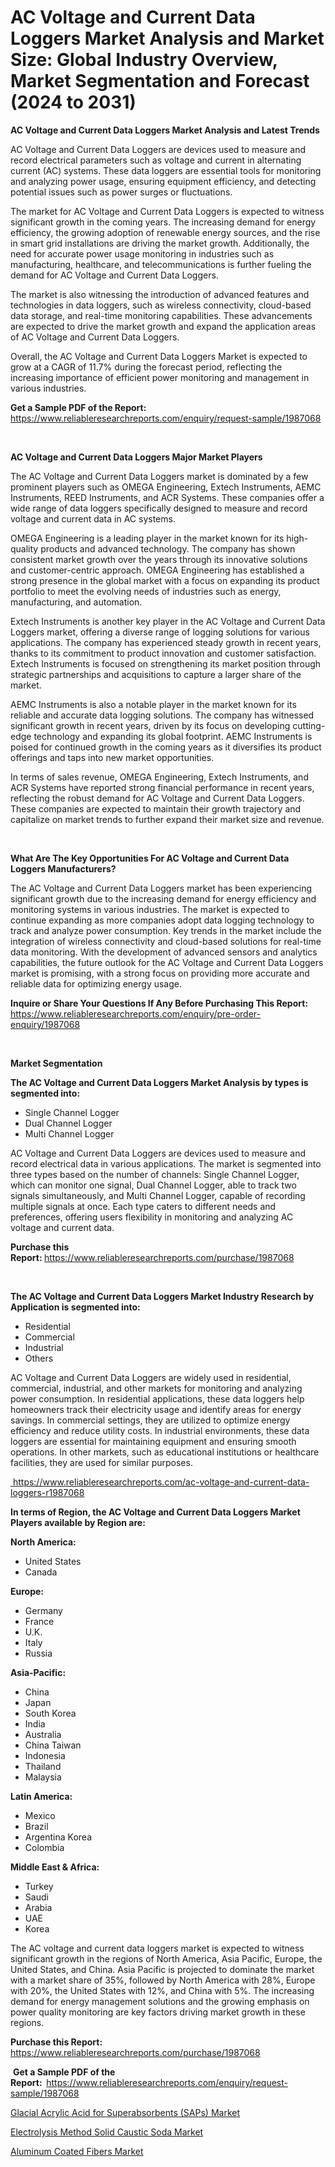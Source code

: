 <p><h1>AC Voltage and Current Data Loggers Market Analysis and Market Size: Global Industry Overview, Market Segmentation and Forecast (2024 to 2031)</h1></p><p><strong>AC Voltage and Current Data Loggers Market Analysis and Latest Trends</strong></p>
<p><p>AC Voltage and Current Data Loggers are devices used to measure and record electrical parameters such as voltage and current in alternating current (AC) systems. These data loggers are essential tools for monitoring and analyzing power usage, ensuring equipment efficiency, and detecting potential issues such as power surges or fluctuations.</p><p>The market for AC Voltage and Current Data Loggers is expected to witness significant growth in the coming years. The increasing demand for energy efficiency, the growing adoption of renewable energy sources, and the rise in smart grid installations are driving the market growth. Additionally, the need for accurate power usage monitoring in industries such as manufacturing, healthcare, and telecommunications is further fueling the demand for AC Voltage and Current Data Loggers.</p><p>The market is also witnessing the introduction of advanced features and technologies in data loggers, such as wireless connectivity, cloud-based data storage, and real-time monitoring capabilities. These advancements are expected to drive the market growth and expand the application areas of AC Voltage and Current Data Loggers.</p><p>Overall, the AC Voltage and Current Data Loggers Market is expected to grow at a CAGR of 11.7% during the forecast period, reflecting the increasing importance of efficient power monitoring and management in various industries.</p></p>
<p><strong>Get a Sample PDF of the Report:&nbsp;</strong> <a href="https://www.reliableresearchreports.com/enquiry/request-sample/1987068">https://www.reliableresearchreports.com/enquiry/request-sample/1987068</a></p>
<p>&nbsp;</p>
<p><strong>AC Voltage and Current Data Loggers Major Market Players</strong></p>
<p><p>The AC Voltage and Current Data Loggers market is dominated by a few prominent players such as OMEGA Engineering, Extech Instruments, AEMC Instruments, REED Instruments, and ACR Systems. These companies offer a wide range of data loggers specifically designed to measure and record voltage and current data in AC systems.</p><p>OMEGA Engineering is a leading player in the market known for its high-quality products and advanced technology. The company has shown consistent market growth over the years through its innovative solutions and customer-centric approach. OMEGA Engineering has established a strong presence in the global market with a focus on expanding its product portfolio to meet the evolving needs of industries such as energy, manufacturing, and automation.</p><p>Extech Instruments is another key player in the AC Voltage and Current Data Loggers market, offering a diverse range of logging solutions for various applications. The company has experienced steady growth in recent years, thanks to its commitment to product innovation and customer satisfaction. Extech Instruments is focused on strengthening its market position through strategic partnerships and acquisitions to capture a larger share of the market.</p><p>AEMC Instruments is also a notable player in the market known for its reliable and accurate data logging solutions. The company has witnessed significant growth in recent years, driven by its focus on developing cutting-edge technology and expanding its global footprint. AEMC Instruments is poised for continued growth in the coming years as it diversifies its product offerings and taps into new market opportunities.</p><p>In terms of sales revenue, OMEGA Engineering, Extech Instruments, and ACR Systems have reported strong financial performance in recent years, reflecting the robust demand for AC Voltage and Current Data Loggers. These companies are expected to maintain their growth trajectory and capitalize on market trends to further expand their market size and revenue.</p></p>
<p>&nbsp;</p>
<p><strong>What Are The Key Opportunities For AC Voltage and Current Data Loggers Manufacturers?</strong></p>
<p><p>The AC Voltage and Current Data Loggers market has been experiencing significant growth due to the increasing demand for energy efficiency and monitoring systems in various industries. The market is expected to continue expanding as more companies adopt data logging technology to track and analyze power consumption. Key trends in the market include the integration of wireless connectivity and cloud-based solutions for real-time data monitoring. With the development of advanced sensors and analytics capabilities, the future outlook for the AC Voltage and Current Data Loggers market is promising, with a strong focus on providing more accurate and reliable data for optimizing energy usage.</p></p>
<p><strong>Inquire or Share Your Questions If Any Before Purchasing This Report:</strong> <a href="https://www.reliableresearchreports.com/enquiry/pre-order-enquiry/1987068">https://www.reliableresearchreports.com/enquiry/pre-order-enquiry/1987068</a></p>
<p>&nbsp;</p>
<p><strong>Market Segmentation</strong></p>
<p><strong>The AC Voltage and Current Data Loggers Market Analysis by types is segmented into:</strong></p>
<p><ul><li>Single Channel Logger</li><li>Dual Channel Logger</li><li>Multi Channel Logger</li></ul></p>
<p><p>AC Voltage and Current Data Loggers are devices used to measure and record electrical data in various applications. The market is segmented into three types based on the number of channels: Single Channel Logger, which can monitor one signal, Dual Channel Logger, able to track two signals simultaneously, and Multi Channel Logger, capable of recording multiple signals at once. Each type caters to different needs and preferences, offering users flexibility in monitoring and analyzing AC voltage and current data.</p></p>
<p><strong>Purchase this Report:&nbsp;</strong><a href="https://www.reliableresearchreports.com/purchase/1987068">https://www.reliableresearchreports.com/purchase/1987068</a></p>
<p>&nbsp;</p>
<p><strong>The AC Voltage and Current Data Loggers Market Industry Research by Application is segmented into:</strong></p>
<p><ul><li>Residential</li><li>Commercial</li><li>Industrial</li><li>Others</li></ul></p>
<p><p>AC Voltage and Current Data Loggers are widely used in residential, commercial, industrial, and other markets for monitoring and analyzing power consumption. In residential applications, these data loggers help homeowners track their electricity usage and identify areas for energy savings. In commercial settings, they are utilized to optimize energy efficiency and reduce utility costs. In industrial environments, these data loggers are essential for maintaining equipment and ensuring smooth operations. In other markets, such as educational institutions or healthcare facilities, they are used for similar purposes.</p></p>
<p><a href="https://www.reliableresearchreports.com/ac-voltage-and-current-data-loggers-r1987068">&nbsp;https://www.reliableresearchreports.com/ac-voltage-and-current-data-loggers-r1987068</a></p>
<p><strong>In terms of Region, the AC Voltage and Current Data Loggers Market Players available by Region are:</strong></p>
<p>
    <p> <strong> North America: </strong>
        <ul>
            <li>United States</li>
            <li>Canada</li>
        </ul>
        </p> 
    <p> <strong> Europe: </strong>
        <ul>
            <li>Germany</li>
            <li>France</li>
            <li>U.K.</li>
            <li>Italy</li>
            <li>Russia</li>
        </ul>
        </p> 
    <p> <strong> Asia-Pacific: </strong>
        <ul>
            <li>China</li>
            <li>Japan</li>
            <li>South Korea</li>
            <li>India</li>
            <li>Australia</li>
            <li>China Taiwan</li>
            <li>Indonesia</li>
            <li>Thailand</li>
            <li>Malaysia</li>
        </ul>
        </p> 
    <p> <strong> Latin America: </strong>
        <ul>
            <li>Mexico</li>
            <li>Brazil</li>
            <li>Argentina Korea</li>
            <li>Colombia</li>
        </ul>
        </p> 
    <p> <strong> Middle East & Africa: </strong>
        <ul>
            <li>Turkey</li>
            <li>Saudi</li>
            <li>Arabia</li>
            <li>UAE</li>
            <li>Korea</li>
        </ul>
    </p>
    </p>
<p><p>The AC voltage and current data loggers market is expected to witness significant growth in the regions of North America, Asia Pacific, Europe, the United States, and China. Asia Pacific is projected to dominate the market with a market share of 35%, followed by North America with 28%, Europe with 20%, the United States with 12%, and China with 5%. The increasing demand for energy management solutions and the growing emphasis on power quality monitoring are key factors driving market growth in these regions.</p></p>
<p><strong>Purchase this Report: </strong><a href="https://www.reliableresearchreports.com/purchase/1987068">https://www.reliableresearchreports.com/purchase/1987068</a></p>
<p>&nbsp;<strong>Get a Sample PDF of the Report:&nbsp;&nbsp;</strong><a href="https://www.reliableresearchreports.com/enquiry/request-sample/1987068">https://www.reliableresearchreports.com/enquiry/request-sample/1987068</a></p>
<p><strong></strong></p>
<p><p><a href="https://silk-columnist-571.notion.site/Glacial-Acrylic-Acid-for-Superabsorbents-SAPs-Market-Exploring-Market-Share-Market-Trends-and-F-f8937ffc9cd0469eb54d616398df3978">Glacial Acrylic Acid for Superabsorbents (SAPs) Market</a></p><p><a href="https://cat-emmental-94b.notion.site/Electrolysis-Method-Solid-Caustic-Soda-Market-Insight-Market-Trends-Growth-Forecasted-from-2024-T-50ead177d87a4287a3ab8f1f2a502cc8">Electrolysis Method Solid Caustic Soda Market</a></p><p><a href="https://silk-columnist-571.notion.site/Aluminum-Coated-Fibers-Market-Outlook-Industry-Overview-and-Forecast-2024-to-2031-98f7c97e65a54536ae383846946d3a4f">Aluminum Coated Fibers Market</a></p></p>